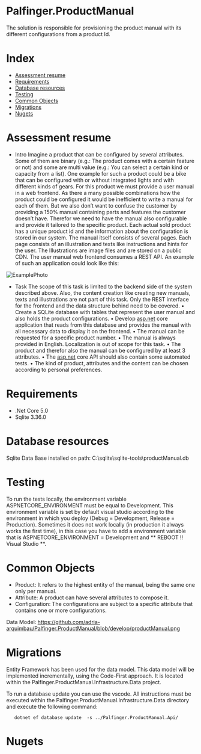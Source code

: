 # Palfinger.ProductManual

The solution is responsible for provisioning the product manual with its different configurations from a product Id.

# Index
- [Assessment resume](#assessment-resume)
- [Requirements](#requirements)
- [Database resources](#database-resources)
- [Testing](#testing)
- [Common Objects](#common-objects)
- [Migrations](#migrations)
- [Nugets](#nugets)

# Assessment resume

- Intro
Imagine a product that can be configured by several attributes. Some of them are binary
(e.g.: The product comes with a certain feature or not) and some are multi value (e.g.: You
can select a certain kind or capacity from a list). One example for such a product could be
a bike that can be configured with or without integrated lights and with different kinds of
gears.
For this product we must provide a user manual in a web frontend. As there a many
possible combinations how the product could be configured it would be inefficient to write a
manual for each of them. But we also don’t want to confuse the customer by providing a
150% manual containing parts and features the customer doesn’t have. Therefor we need
to have the manual also configurable and provide it tailored to the specific product. Each
actual sold product has a unique product id and the information about the configuration is
stored in our system.
The manual itself consists of several pages. Each page consists of an illustration and texts
like instructions and hints for the user. The Illustrations are image files and are stored on a
public CDN.
The user manual web frontend consumes a REST API.
An example of such an application could look like this:

![ExamplePhoto](https://s3.us-west-2.amazonaws.com/secure.notion-static.com/5a80c11d-de0b-48ff-a9f9-c03ee9f5fe4e/Untitled.png?X-Amz-Algorithm=AWS4-HMAC-SHA256&X-Amz-Credential=AKIAT73L2G45O3KS52Y5%2F20210822%2Fus-west-2%2Fs3%2Faws4_request&X-Amz-Date=20210822T113637Z&X-Amz-Expires=86400&X-Amz-Signature=4a39a1f62e0fb6f11fd44115f8e349a07d87cb20dafe3eec6d8f629f3412ba5e&X-Amz-SignedHeaders=host&response-content-disposition=filename%20%3D%22Untitled.png%22)

- Task
The scope of this task is limited to the backend side of the system described above. Also,
the content creation like creating new manuals, texts and illustrations are not part of this
task. Only the REST interface for the frontend and the data structure behind need to be
covered.
• Create a SQLite database with tables that represent the user manual and also holds
the product configurations.
• Develop [asp.net](http://asp.net/) core application that reads from this database and provides the
manual with all necessary data to display it on the frontend.
• The manual can be requested for a specific product number.
• The manual is always provided in English. Localization is out of scope for this task.
• The product and therefor also the manual can be configured by at least 3 attributes.
• The [asp.net](http://asp.net/) core API should also contain some automated tests.
• The kind of product, attributes and the content can be chosen according to personal
preferences.

# Requirements

- .Net Core 5.0
- Sqlite 3.36.0 

# Database resources

Sqlite Data Base installed on path: C:\sqlite\sqlite-tools\productManual.db

# Testing

To run the tests locally, the environment variable ASPNETCORE_ENVIRONMENT must be equal to Development. This environment variable is set by default visual studio according to the environment in which you deploy (Debug = Development, Release = Production). Sometimes it does not work locally (in production it always works the first time), in this case you have to add a environment variable that is ASPNETCORE_ENVIRONMENT = Development and ** REBOOT !! Visual Studio **.

# Common Objects

  - Product: It refers to the highest entity of the manual, being the same one only per manual.
  - Attribute: A product can have several attributes to compose it.
  - Configuration: The configurations are subject to a specific attribute that contains one or more configurations.
  
Data Model: https://github.com/adria-arquimbau/Palfinger.ProductManual/blob/develop/productManual.png

# Migrations
Entity Framework has been used for the data model. This data model will be implemented incrementally, using the Code-First approach. It is located within the Palfinger.ProductManual.Infrastructure.Data project.

To run a database update you can use the vscode. All instructions must be executed within the Palfinger.ProductManual.Infrastructure.Data directory and execute the following command:

```
   dotnet ef database update  -s ../Palfinger.ProductManual.Api/
```

# Nugets

